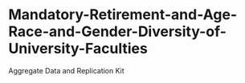 # Mandatory-Retirement-and-Age-Race-and-Gender-Diversity-of-University-Faculties
Aggregate Data and Replication Kit
